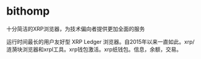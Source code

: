 # bithomp

十分简洁的XRP浏览器，为技术偏向者提供更加全面的服务‎

运行时间最长的用户友好型 XRP Ledger 浏览器。自2015年以来一直如此。‎xrp/涟漪块浏览器和xrpl工具。xrp钱包激活。xrp纸钱包。信息，余额，交易。‎
